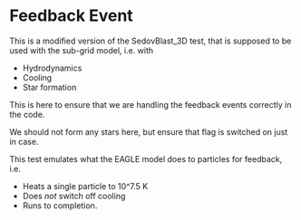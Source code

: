 Feedback Event
==============

This is a modified version of the SedovBlast_3D test, that is supposed to be used
with the sub-grid model, i.e. with

+ Hydrodynamics
+ Cooling
+ Star formation

This is here to ensure that we are handling the feedback events correctly in the code.

We should not form any stars here, but ensure that flag is switched on just in case.

This test emulates what the EAGLE model does to particles for feedback, i.e.

+ Heats a single particle to 10^7.5 K
+ Does _not_ switch off cooling
+ Runs to completion.